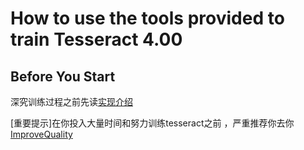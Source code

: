 # How to use the tools provided to train Tesseract 4.00

## Before You Start
深究训练过程之前先读[实现介绍](https://github.com/tesseract-ocr/tesseract/wiki/NeuralNetsInTesseract4.00)

[重要提示]在你投入大量时间和努力训练tesseract之前 ，严重推荐你去你[ImproveQuality](https://github.com/tesseract-ocr/tesseract/wiki/ImproveQuality)
